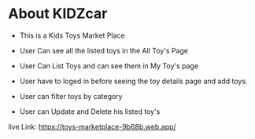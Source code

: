 # About KIDZcar

* This is a Kids Toys Market Place

* User Can see all the listed toys in the All Toy's Page

* User Can List Toys and can see them in My Toy's page

* User have to loged in before seeing the toy details page and add toys.

* User can filter toys by category

* User can Update and Delete his listed toy's


live Link: https://toys-marketplace-9b68b.web.app/